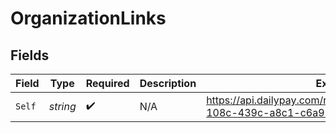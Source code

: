# OrganizationLinks


## Fields

| Field                                                                            | Type                                                                             | Required                                                                         | Description                                                                      | Example                                                                          |
| -------------------------------------------------------------------------------- | -------------------------------------------------------------------------------- | -------------------------------------------------------------------------------- | -------------------------------------------------------------------------------- | -------------------------------------------------------------------------------- |
| `Self`                                                                           | *string*                                                                         | :heavy_check_mark:                                                               | N/A                                                                              | https://api.dailypay.com/rest/organizations/f0b30634-108c-439c-a8c1-c6a91197f022 |